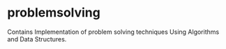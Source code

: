 # problemsolving
Contains Implementation of problem solving techniques Using Algorithms and Data Structures.
